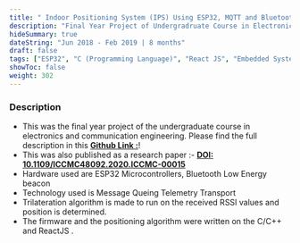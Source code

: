 ```yaml
---
title: " Indoor Positioning System (IPS) Using ESP32, MQTT and Bluetooth: "
description: "Final Year Project of Undergradruate Course in Electronics and Communication Engineering"
hideSummary: true
dateString: "Jun 2018 - Feb 2019 | 8 months"
draft: false
tags: ["ESP32", "C (Programming Language)", "React JS", "Embedded Systems", "RSSI Protocol", "Trilateration",  "Research", "Case Study"]
showToc: false
weight: 302
--- 
```


### Description
* This was the final year project of the undergraduate course in electronics and communication engineering. Please find the full description in this [**Github Link :**](https://github.com/sourabhmisal/Indoor_Positioning_Using_ESP32_MQTT_BLE)!
* This was also published as a research paper :- [**DOI: 10.1109/ICCMC48092.2020.ICCMC-00015**](https://ieeexplore.ieee.org/document/9076468)
* Hardware used are ESP32 Microcontrollers, Bluetooth Low Energy beacon
* Technology used is Message Queing Telemetry Transport
* Trilateration algorithm is made to run on the received RSSI values and position is determined.
* The firmware and the positioning algorithm were written on the C/C++ and ReactJS .

